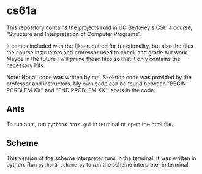 # cs61a
This repository contains the projects I did in UC Berkeley's CS61a course, "Structure and Interpretation of Computer Programs".

It comes included with the files required for functionality, but also the files the course instructors and professor used to check and grade our work. Maybe in the future I will prune these files so that it only contains the necessary bits. 

Note: Not all code was written by me. Skeleton code was provided by the professor and instructors. My own code can be found between "BEGIN PORBLEM XX" and "END PROBLEM XX" labels in the code.

## Ants
To run ants, run `python3 ants.gui` in terminal or open the html file.

## Scheme
This version of the scheme interpreter runs in the terminal. It was written in python. Run `python3 scheme.py` to run the scheme interpreter in terminal.
